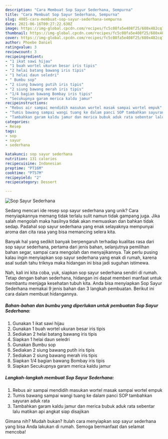 ```yaml
---
description: "Cara Membuat Sop Sayur Sederhana, Sempurna"
title: "Cara Membuat Sop Sayur Sederhana, Sempurna"
slug: 4085-cara-membuat-sop-sayur-sederhana-sempurna
date: 2021-06-16T09:27:22.630Z
image: https://img-global.cpcdn.com/recipes/fc5c08fa5e408f25/680x482cq70/sop-sayur-sederhana-foto-resep-utama.jpg
thumbnail: https://img-global.cpcdn.com/recipes/fc5c08fa5e408f25/680x482cq70/sop-sayur-sederhana-foto-resep-utama.jpg
cover: https://img-global.cpcdn.com/recipes/fc5c08fa5e408f25/680x482cq70/sop-sayur-sederhana-foto-resep-utama.jpg
author: Phoebe Daniel
ratingvalue: 3
reviewcount: 3
recipeingredient:
- "1 ikat sawi hijau"
- "1 buah wortel ukuran besar iris tipis"
- "2 helai batang bawang iris tipis"
- "1 helai daun seledri"
- " Bumbu sop"
- "2 siung bawang putih iris tipis"
- "2 siung bawang merah iris tipis"
- "1/4 bagian bawang Bombay iris tipis"
- "Secukupnya garam merica kaldu jamur"
recipeinstructions:
- "Rebus air sampai mendidih masukan wortel masak sampai wortel empuk"
- "Tumis bawang sampai wangi tuang ke dalam panci SOP tambahkan sayuran aduk rata"
- "Tambahkan garam kaldu jamur dan merica bubuk aduk rata sebentar lalu matikan api angkat siap disajikan"
categories:
- Resep
tags:
- sop
- sayur
- sederhana

katakunci: sop sayur sederhana 
nutrition: 131 calories
recipecuisine: Indonesian
preptime: "PT16M"
cooktime: "PT57M"
recipeyield: "2"
recipecategory: Dessert

---
```



![Sop Sayur Sederhana](https://img-global.cpcdn.com/recipes/fc5c08fa5e408f25/680x482cq70/sop-sayur-sederhana-foto-resep-utama.jpg)

Sedang mencari ide resep sop sayur sederhana yang unik? Cara menyiapkannya memang tidak terlalu sulit namun tidak gampang juga. Jika salah mengolah maka hasilnya tidak akan memuaskan dan bahkan tidak sedap. Padahal sop sayur sederhana yang enak selayaknya mempunyai aroma dan cita rasa yang bisa memancing selera kita.

Banyak hal yang sedikit banyak berpengaruh terhadap kualitas rasa dari sop sayur sederhana, pertama dari jenis bahan, selanjutnya pemilihan bahan segar, sampai cara mengolah dan menyajikannya. Tak perlu pusing kalau ingin menyiapkan sop sayur sederhana yang enak di rumah, karena asal sudah tahu triknya maka hidangan ini bisa jadi suguhan istimewa.




Nah, kali ini kita coba, yuk, siapkan sop sayur sederhana sendiri di rumah. Tetap dengan bahan sederhana, hidangan ini dapat memberi manfaat untuk membantu menjaga kesehatan tubuh kita. Anda bisa menyiapkan Sop Sayur Sederhana memakai 9 jenis bahan dan 3 langkah pembuatan. Berikut ini cara dalam membuat hidangannya.

<!--inarticleads1-->

##### Bahan-bahan dan bumbu yang diperlukan untuk pembuatan Sop Sayur Sederhana:

1. Gunakan 1 ikat sawi hijau
1. Gunakan 1 buah wortel ukuran besar iris tipis
1. Sediakan 2 helai batang bawang iris tipis
1. Siapkan 1 helai daun seledri
1. Gunakan  Bumbu sop
1. Sediakan 2 siung bawang putih iris tipis
1. Sediakan 2 siung bawang merah iris tipis
1. Siapkan 1/4 bagian bawang Bombay iris tipis
1. Siapkan Secukupnya garam merica kaldu jamur




<!--inarticleads2-->

##### Langkah-langkah membuat Sop Sayur Sederhana:

1. Rebus air sampai mendidih masukan wortel masak sampai wortel empuk
1. Tumis bawang sampai wangi tuang ke dalam panci SOP tambahkan sayuran aduk rata
1. Tambahkan garam kaldu jamur dan merica bubuk aduk rata sebentar lalu matikan api angkat siap disajikan




Gimana nih? Mudah bukan? Itulah cara menyiapkan sop sayur sederhana yang bisa Anda lakukan di rumah. Semoga bermanfaat dan selamat mencoba!
